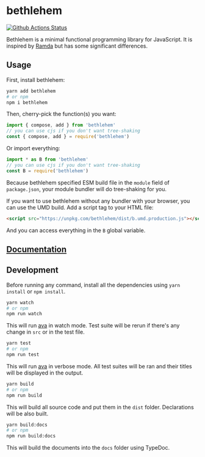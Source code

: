 # bethlehem

[![Github Actions Status](https://github.com/KsRyY/bethlehem/workflows/CI/badge.svg)](https://github.com/KsRyY/bethlehem/actions)

Bethlehem is a minimal functional programming library for JavaScript. It is inspired by [Ramda](https://github.com/ramda/ramda) but has some significant differences.

## Usage

First, install bethlehem:

```bash
yarn add bethlehem
# or npm
npm i bethlehem
```

Then, cherry-pick the function(s) you want:

```js
import { compose, add } from 'bethlehem'
// you can use cjs if you don't want tree-shaking
const { compose, add } = require('bethlehem')
```

Or import everything:

```js
import * as B from 'bethlehem'
// you can use cjs if you don't want tree-shaking
const B = require('bethlehem')
```

Because bethlehem specified ESM build file in the `module` field of `package.json`, your module bundler will do tree-shaking for you.

If you want to use bethlehem without any bundler with your browser, you can use the UMD build. Add a script tag to your HTML file:

```html
<script src="https://unpkg.com/bethlehem/dist/b.umd.production.js"></script>
```

And you can access everything in the `B` global variable.

## [Documentation](https://ksryy.github.io/bethlehem)

## Development

Before running any command, install all the dependencies using `yarn install` or `npm install`.

```bash
yarn watch
# or npm
npm run watch
```

This will run [ava](http://ava.li) in watch mode. Test suite will be rerun if there's any change in `src` or in the test file.

```bash
yarn test
# or npm
npm run test
```

This will run [ava](http://ava.li) in verbose mode. All test suites will be ran and their titles will be displayed in the output.

```bash
yarn build
# or npm
npm run build
```

This will build all source code and put them in the `dist` folder. Declarations will be also built.

```bash
yarn build:docs
# or npm
npm run build:docs
```

This will build the documents into the `docs` folder using TypeDoc.
